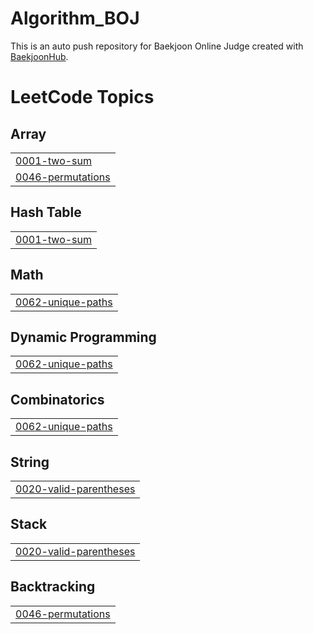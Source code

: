 # Algorithm_BOJ
This is an auto push repository for Baekjoon Online Judge created with [BaekjoonHub](https://github.com/BaekjoonHub/BaekjoonHub).

<!---LeetCode Topics Start-->
# LeetCode Topics
## Array
|  |
| ------- |
| [0001-two-sum](https://github.com/KimJH0709/Algorithm/tree/master/0001-two-sum) |
| [0046-permutations](https://github.com/KimJH0709/Algorithm/tree/master/0046-permutations) |
## Hash Table
|  |
| ------- |
| [0001-two-sum](https://github.com/KimJH0709/Algorithm/tree/master/0001-two-sum) |
## Math
|  |
| ------- |
| [0062-unique-paths](https://github.com/KimJH0709/Algorithm/tree/master/0062-unique-paths) |
## Dynamic Programming
|  |
| ------- |
| [0062-unique-paths](https://github.com/KimJH0709/Algorithm/tree/master/0062-unique-paths) |
## Combinatorics
|  |
| ------- |
| [0062-unique-paths](https://github.com/KimJH0709/Algorithm/tree/master/0062-unique-paths) |
## String
|  |
| ------- |
| [0020-valid-parentheses](https://github.com/KimJH0709/Algorithm/tree/master/0020-valid-parentheses) |
## Stack
|  |
| ------- |
| [0020-valid-parentheses](https://github.com/KimJH0709/Algorithm/tree/master/0020-valid-parentheses) |
## Backtracking
|  |
| ------- |
| [0046-permutations](https://github.com/KimJH0709/Algorithm/tree/master/0046-permutations) |
<!---LeetCode Topics End-->